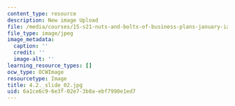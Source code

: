 ```yaml
---
content_type: resource
description: New image Upload
file: /media/courses/15-s21-nuts-and-bolts-of-business-plans-january-iap-2014/6a1ce6c96e3f02e73b8aebf7998e1ed7_4.2._slide_02.jpg
file_type: image/jpeg
image_metadata:
  caption: ''
  credit: ''
  image-alt: ''
learning_resource_types: []
ocw_type: OCWImage
resourcetype: Image
title: 4.2._slide_02.jpg
uid: 6a1ce6c9-6e3f-02e7-3b8a-ebf7998e1ed7
---
```

